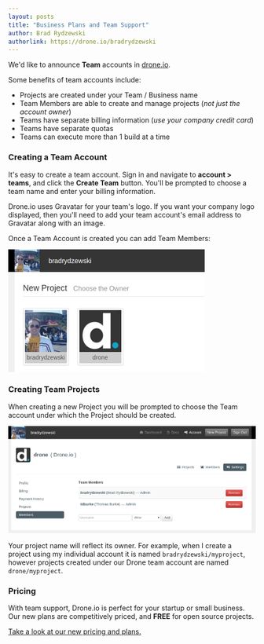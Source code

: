 ```yaml
---
layout: posts
title: "Business Plans and Team Support"
author: Brad Rydzewski
authorlink: https://drone.io/bradrydzewski
---
```


We'd like to announce **Team** accounts in [drone.io](https://drone.io).

Some benefits of team accounts include:

* Projects are created under your Team / Business name
* Team Members are able to create and manage projects (*not just the account owner*)
* Teams have separate billing information (*use your company credit card*)
* Teams have separate quotas
* Teams can execute more than 1 build at a time


### Creating a Team Account

It's easy to create a team account. Sign in and navigate to **account > teams**,
and click the **Create Team** button. You'll be prompted to choose a team name
and enter your billing information.

Drone.io uses Gravatar for your team's logo. If you want your company logo
displayed, then you'll need to add your team account's email address to Gravatar
along with an image.

Once a Team Account is created you can add Team Members:

![Select Project Owner](/img/screenshot_new-project_owner.png)


### Creating Team Projects

When creating a new Project you will be prompted to choose the Team account
under which the Project should be created.

![Select Project Owner](/img/screenshot_settings-members.png)

Your project name will reflect its owner. For example, when I create a project
using my individual account it is named `bradrydzewski/myproject`, however
projects created under our Drone team account are named `drone/myproject`.


### Pricing

With team support, Drone.io is perfect for your startup or small business. Our
new plans are competitively priced, and **FREE** for open source projects.

[Take a look at our new pricing and plans.](https://drone.io/pricing)




